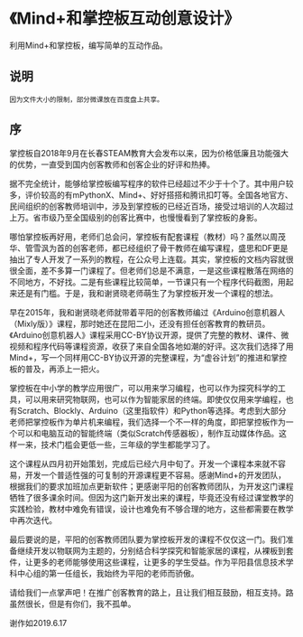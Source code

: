 # 《Mind+和掌控板互动创意设计》

利用Mind+和掌控板，编写简单的互动作品。

## 说明

	因为文件大小的限制，部分微课放在百度盘上共享。


## 序

掌控板自2018年9月在长春STEAM教育大会发布以来，因为价格低廉且功能强大的优势，一直受到国内创客教师和创客企业的好评和热捧。

据不完全统计，能够给掌控板编写程序的软件已经超过不少于十个了。其中用户较多，评价较高的有mPythonX、Mind+、好好搭搭和腾讯扣叮等。全国各地官方、民间组织的创客教师培训中，涉及到掌控板的已经近百场，接受过培训的人次超过上万。省市级乃至全国级别的创客比赛中，也慢慢看到了掌控板的身影。

哪怕掌控板再好用，老师们总会问，掌控板有配套课程（教材）吗？虽然以周茂华、管雪沨为首的创客老师，都已经组织了骨干教师在编写课程，盛思和DF更是抽出了专人开发了一系列的教程，在公众号上连载。其实，掌控板的文档内容就很很全面，差不多算一门课程了。但老师们总是不满意，一是这些课程散落在网络的不同地方，不好找。二是有些课程比较简单，一节课只有一个程序代码截图，用起来还是有门槛。于是，我和谢贤晓老师萌生了为掌控板开发一个课程的想法。

早在2015年，我和谢贤晓老师就带着平阳的创客教师编过《Arduino创意机器人（Mixly版）》课程，那时她还在昆阳二小，还没有担任创客教育的教研员。《Arduino创意机器人》课程采用CC-BY协议开源，提供了完整的教材、课件、微视频和程序代码等课程资源，收获了来自全国各地如潮的好评。这次我们选择了用Mind+，写一个同样用CC-BY协议开源的完整课程，为“虚谷计划”的推进和掌控板的普及，再添上一把火。

掌控板在中小学的教学应用很广，可以用来学习编程，也可以作为探究科学的工具，可以用来研究物联网，也可以作为智能家居的终端。即使仅仅用来学编程，也有Scratch、Blockly、Arduino（这里指软件）和Python等选择。考虑到大部分老师把掌控板作为单片机来编程，我们选择一个不一样的角度，即把掌控板作为一个可以和电脑互动的智能终端（类似Scratch传感器板），制作互动媒体作品。这样一来，技术门槛会更低一些，三年级的学生都能学习了。

这个课程从四月初开始策划，完成后已经六月中旬了。开发一个课程本来就不容易，开发一个普适性强的可复制的开源课程更不容易。感谢Mind+的开发团队，根据我们的要求加班加点更新软件；更感谢平阳的创客教师团队，为开发这门课程牺牲了很多课余时间。但因为这门新开发出来的课程，毕竟还没有经过课堂教学的实践检验，教材中难免有错误，设计也难免有不够合理的地方，这些都需要在教学中再次迭代。

最后要说的是，平阳的创客教师团队要为掌控板开发的课程不仅仅这一门。我们准备继续开发以物联网为主题的，分别结合科学探究和智能家居的课程，从裸板到套件，让更多的老师能够使用这些课程，让更多的学生受益。作为平阳县信息技术学科中心组的第一任组长，我始终为平阳的老师而骄傲。

请给我们一点掌声吧！在推广创客教育的路上，且让我们相互鼓励，相互支持。路虽然很长，但是有你们，我不孤单。

谢作如2019.6.17
